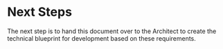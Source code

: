 # Next Steps

The next step is to hand this document over to the Architect to create the technical blueprint for development based on these requirements.
